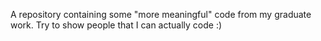 A repository containing some "more meaningful" code from my graduate work. Try to show people that I can actually code :)
